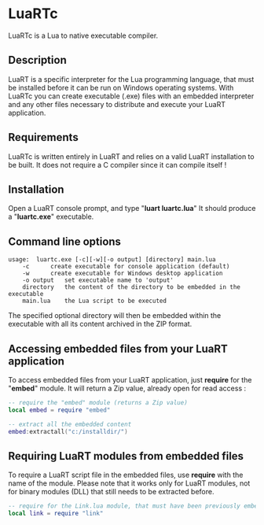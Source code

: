 # LuaRTc

LuaRTc is a Lua to native executable compiler.

## Description
  

LuaRT is a specific interpreter for the Lua programming language, that must be installed before it can be run on Windows operating systems. With LuaRTc you can create executable (.exe) files with an embedded interpreter and any other files necessary to distribute and execute your LuaRT application.

## Requirements
  
LuaRTc is written entirely in LuaRT and relies on a valid LuaRT installation to be built. It does not require a C compiler since it can compile itself !

## Installation
  
Open a LuaRT console prompt, and type "**luart luartc.lua**"
It should produce a "**luartc.exe**" executable.

## Command line options
  
```
usage:	luartc.exe [-c][-w][-o output] [directory] main.lua
	-c		create executable for console application (default)
	-w		create executable for Windows desktop application
	-o output	set executable name to 'output'
	directory	the content of the directory to be embedded in the executable
	main.lua   	the Lua script to be executed
```
  
The specified optional directory will then be embedded within the executable with all its content archived in the ZIP format. 

## Accessing embedded files from your LuaRT application
  
To access embedded files from your LuaRT application, just **require** for the "**embed**" module. It will return a Zip value, already open for read access :

```lua
-- require the "embed" module (returns a Zip value)
local embed = require "embed"

-- extract all the embedded content
embed:extractall("c:/installdir/")
```
  
## Requiring LuaRT modules from embedded files
  

To require a LuaRT script file in the embedded files, use **require** with the name of the module. Please note that it works only for LuaRT modules, not for binary modules (DLL) that still needs to be extracted before.

```lua
-- require for the Link.lua module, that must have been previously embedded with LuaRTc 
local link = require "link"
```
 

